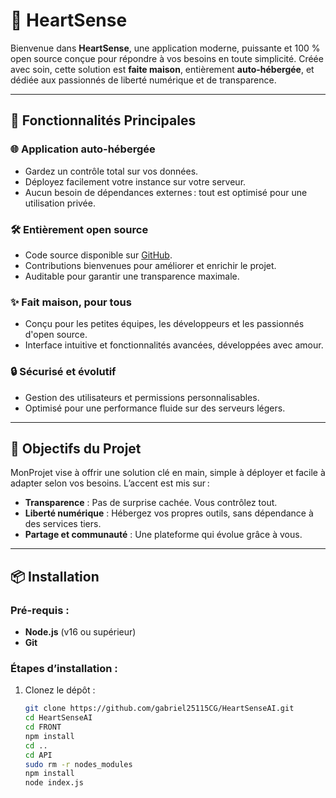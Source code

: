 # 🌟 HeartSense 

Bienvenue dans **HeartSense**, une application moderne, puissante et 100 % open source conçue pour répondre à vos besoins en toute simplicité. Créée avec soin, cette solution est **faite maison**, entièrement **auto-hébergée**, et dédiée aux passionnés de liberté numérique et de transparence.

---

## 🚀 Fonctionnalités Principales

### 🌐 **Application auto-hébergée**
- Gardez un contrôle total sur vos données.
- Déployez facilement votre instance sur votre serveur.
- Aucun besoin de dépendances externes : tout est optimisé pour une utilisation privée.

### 🛠️ **Entièrement open source**
- Code source disponible sur [GitHub](#).
- Contributions bienvenues pour améliorer et enrichir le projet.
- Auditable pour garantir une transparence maximale.

### ✨ **Fait maison, pour tous**
- Conçu pour les petites équipes, les développeurs et les passionnés d'open source.
- Interface intuitive et fonctionnalités avancées, développées avec amour.

### 🔒 **Sécurisé et évolutif**
- Gestion des utilisateurs et permissions personnalisables.
- Optimisé pour une performance fluide sur des serveurs légers.

---

## 🎯 Objectifs du Projet

MonProjet vise à offrir une solution clé en main, simple à déployer et facile à adapter selon vos besoins. 
L’accent est mis sur :
- **Transparence** : Pas de surprise cachée. Vous contrôlez tout.
- **Liberté numérique** : Hébergez vos propres outils, sans dépendance à des services tiers.
- **Partage et communauté** : Une plateforme qui évolue grâce à vous.

---

## 📦 Installation

### Pré-requis :
- **Node.js** (v16 ou supérieur)  
- **Git**  

### Étapes d’installation :
1. Clonez le dépôt :
   ```bash
   git clone https://github.com/gabriel25115CG/HeartSenseAI.git
   cd HeartSenseAI
   cd FRONT
   npm install
   cd ..
   cd API
   sudo rm -r nodes_modules
   npm install
   node index.js
